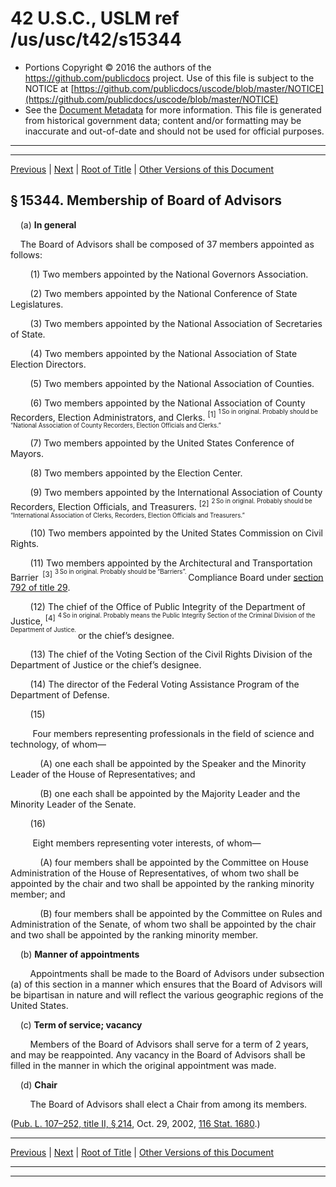 ---
---

# 42 U.S.C., USLM ref /us/usc/t42/s15344

* Portions Copyright © 2016 the authors of the https://github.com/publicdocs project.
  Use of this file is subject to the NOTICE at [https://github.com/publicdocs/uscode/blob/master/NOTICE](https://github.com/publicdocs/uscode/blob/master/NOTICE)
* See the [Document Metadata](././../../../../../../..//README.md) for more information.
  This file is generated from historical government data; content and/or formatting may be inaccurate and out-of-date and should not be used for official purposes.

----------
----------

[Previous](./../../../../../../..//us/usc/t42/ch146/schII/ptA/spt2/m__us_usc_t42_s15343.md) | [Next](./../../../../../../..//us/usc/t42/ch146/schII/ptA/spt2/m__us_usc_t42_s15345.md) | [Root of Title](./../../../../../../../) | [Other Versions of this Document](https://publicdocs.github.io/go/links?ns=uslm&ref=%2Fus%2Fusc%2Ft42%2Fs15344)

## § 15344. Membership of Board of Advisors

    (a) __In general__ 

    The Board of Advisors shall be composed of 37 members appointed as follows:

        (1) Two members appointed by the National Governors Association.

        (2) Two members appointed by the National Conference of State Legislatures.

        (3) Two members appointed by the National Association of Secretaries of State.

        (4) Two members appointed by the National Association of State Election Directors.

        (5) Two members appointed by the National Association of Counties.

        (6) Two members appointed by the National Association of County Recorders, Election Administrators, and Clerks. <sup>\[1\]</sup>  <sup><sup> 1 So in original. Probably should be “National Association of County Recorders, Election Officials and Clerks.” </sup></sup> 

        (7) Two members appointed by the United States Conference of Mayors.

        (8) Two members appointed by the Election Center.

        (9) Two members appointed by the International Association of County Recorders, Election Officials, and Treasurers. <sup>\[2\]</sup>  <sup><sup> 2 So in original. Probably should be “International Association of Clerks, Recorders, Election Officials and Treasurers.” </sup></sup> 

        (10) Two members appointed by the United States Commission on Civil Rights.

        (11) Two members appointed by the Architectural and Transportation Barrier  <sup>\[3\]</sup>  <sup><sup> 3 So in original. Probably should be “Barriers”. </sup></sup>  Compliance Board under [section 792 of title 29][/us/usc/t29/s792].

        (12) The chief of the Office of Public Integrity of the Department of Justice, <sup>\[4\]</sup>  <sup><sup> 4 So in original. Probably means the Public Integrity Section of the Criminal Division of the Department of Justice. </sup></sup>  or the chief’s designee.

        (13) The chief of the Voting Section of the Civil Rights Division of the Department of Justice or the chief’s designee.

        (14) The director of the Federal Voting Assistance Program of the Department of Defense.

        (15)

         Four members representing professionals in the field of science and technology, of whom—

            (A) one each shall be appointed by the Speaker and the Minority Leader of the House of Representatives; and

            (B) one each shall be appointed by the Majority Leader and the Minority Leader of the Senate.

        (16)

         Eight members representing voter interests, of whom—

            (A) four members shall be appointed by the Committee on House Administration of the House of Representatives, of whom two shall be appointed by the chair and two shall be appointed by the ranking minority member; and

            (B) four members shall be appointed by the Committee on Rules and Administration of the Senate, of whom two shall be appointed by the chair and two shall be appointed by the ranking minority member.

    (b) __Manner of appointments__ 

        Appointments shall be made to the Board of Advisors under subsection (a) of this section in a manner which ensures that the Board of Advisors will be bipartisan in nature and will reflect the various geographic regions of the United States.

    (c) __Term of service; vacancy__ 

        Members of the Board of Advisors shall serve for a term of 2 years, and may be reappointed. Any vacancy in the Board of Advisors shall be filled in the manner in which the original appointment was made.

    (d) __Chair__ 

        The Board of Advisors shall elect a Chair from among its members.

([Pub. L. 107–252, title II, § 214][/us/pl/107/252/s214], Oct. 29, 2002, [116 Stat. 1680][/us/stat/116/1680].)

----------

[Previous](./../../../../../../..//us/usc/t42/ch146/schII/ptA/spt2/m__us_usc_t42_s15343.md) | [Next](./../../../../../../..//us/usc/t42/ch146/schII/ptA/spt2/m__us_usc_t42_s15345.md) | [Root of Title](./../../../../../../../) | [Other Versions of this Document](https://publicdocs.github.io/go/links?ns=uslm&ref=%2Fus%2Fusc%2Ft42%2Fs15344)

----------
----------

[/us/usc/t29/s792]: https://publicdocs.github.io/go/links?ns=uslm&ref=%2Fus%2Fusc%2Ft29%2Fs792
[/us/pl/107/252/s214]: https://publicdocs.github.io/go/links?ns=uslm&ref=%2Fus%2Fpl%2F107%2F252%2Fs214
[/us/stat/116/1680]: https://publicdocs.github.io/go/links?ns=uslm&ref=%2Fus%2Fstat%2F116%2F1680


